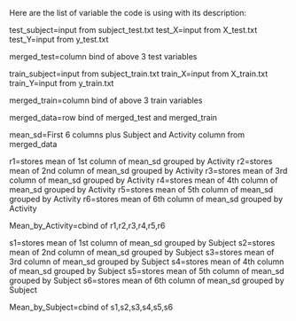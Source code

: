 Here are the list of variable the code is using with its description:


test_subject=input from subject_test.txt
test_X=input from X_test.txt
test_Y=input from y_test.txt

merged_test=column bind of above 3 test variables

train_subject=input from subject_train.txt
train_X=input from X_train.txt
train_Y=input from y_train.txt

merged_train=column bind of above 3 train variables

merged_data=row bind of merged_test and merged_train
 
mean_sd=First 6 columns plus Subject and Activity column from merged_data


r1=stores mean of 1st column of mean_sd grouped by Activity
r2=stores mean of 2nd column of mean_sd grouped by Activity
r3=stores mean of 3rd column of mean_sd grouped by Activity
r4=stores mean of 4th column of mean_sd grouped by Activity
r5=stores mean of 5th column of mean_sd grouped by Activity
r6=stores mean of 6th column of mean_sd grouped by Activity

Mean_by_Activity=cbind of r1,r2,r3,r4,r5,r6

s1=stores mean of 1st column of mean_sd grouped by Subject
s2=stores mean of 2nd column of mean_sd grouped by Subject
s3=stores mean of 3rd column of mean_sd grouped by Subject
s4=stores mean of 4th column of mean_sd grouped by Subject
s5=stores mean of 5th column of mean_sd grouped by Subject
s6=stores mean of 6th column of mean_sd grouped by Subject

Mean_by_Subject=cbind of s1,s2,s3,s4,s5,s6


